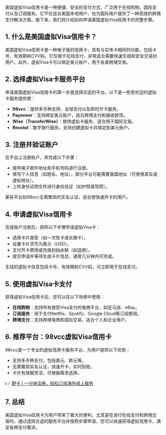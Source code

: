 美国虚拟Visa信用卡是一种便捷、安全的支付方式，广泛用于在线购物、国际支付以及订阅服务。它不仅适合美国本地用户，也为国际用户提供了一种高效的跨境支付解决方案。接下来，我们将介绍如何申请美国虚拟Visa信用卡的完整步骤。

## 1. 什么是美国虚拟Visa信用卡？

美国虚拟Visa信用卡是一种电子版的信用卡，具有与实体卡相同的功能，包括卡号、有效期和CVV码。它仅用于在线支付，非常适合需要快速生成和安全交易的用户。此外，虚拟Visa卡可以绑定美元账户，用于各类跨境交易。

## 2. 选择虚拟Visa卡服务平台

申请美国虚拟Visa信用卡的第一步是选择合适的平台。以下是一些受欢迎的虚拟卡服务提供商：

- **98vcc**：提供多币种支持、全球支付以及即时开卡服务。
- **Payoneer**：支持绑定美元账户，适合跨境支付和接收款项。
- **Wise（TransferWise）**：提供虚拟卡服务，适合用于国际交易。
- **Revolut**：数字银行服务，支持创建虚拟卡并绑定到美元账户。

## 3. 注册并验证账户

在平台上注册账户，并完成以下步骤：

- 提供电子邮件地址和手机号码进行注册。
- 填写个人信息（如姓名、地址），部分平台可能需要美国地址（可使用真实或虚拟地址）。
- 上传身份证明文件进行身份验证（如护照或驾照）。

某些平台如98vcc无需繁琐的实名认证，适合想快速开卡的用户。

## 4. 申请虚拟Visa信用卡

完成账户注册后，按照以下步骤申请虚拟Visa卡：

- 选择卡片类型（如一次性卡或长期卡）。
- 设置卡片货币为美元（USD）。
- 支付开卡费用或充值初始余额（如适用）。
- 提交申请并等待生成卡片信息，通常几分钟内可完成。

生成的虚拟卡信息包括卡号、有效期和CVV码，可立即用于在线支付。

## 5. 使用虚拟Visa卡支付

获得虚拟Visa信用卡后，您可以在以下场景中使用：

- **在线购物**：支持所有接受Visa支付的电商平台，如亚马逊、eBay。
- **订阅服务**：用于支付Netflix、Spotify、Google Cloud等订阅费用。
- **跨境支付**：支持跨境电商和国际交易，适合个人和企业用户。

## 6. 推荐平台：98vcc虚拟Visa信用卡

98vcc是一个专业的虚拟信用卡服务平台，为用户提供以下优势：

- 支持多币种支付，包括美元、欧元等。
- 无需繁琐实名认证，快速开卡，实时到账。
- 卡片有效期灵活，可根据需求选择。

👉 [野卡 | 一分钟注册，轻松订阅海外线上服务](https://bit.ly/bewildcard)

## 7. 总结

美国虚拟Visa信用卡为用户带来了极大的便利，尤其是在进行在线支付和跨境交易时。通过选择合适的服务平台并按照步骤申请，您可以快速获得虚拟信用卡，满足各种支付需求。